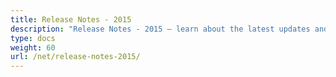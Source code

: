 ```yaml
---
title: Release Notes - 2015
description: "Release Notes - 2015 – learn about the latest updates and fixes."
type: docs
weight: 60
url: /net/release-notes-2015/
---
```



